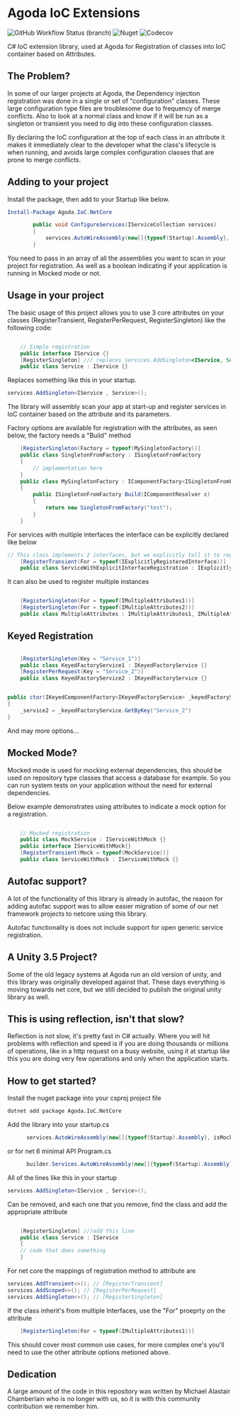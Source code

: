 # Agoda IoC Extensions 
![GitHub Workflow Status (branch)](https://img.shields.io/github/workflow/status/agoda-com/Agoda.IoC/.NET%20Core%20Build%20and%20Publish/main)
![Nuget](https://img.shields.io/nuget/v/agoda.ioc.netcore)
![Codecov](https://img.shields.io/codecov/c/github/agoda-com/agoda.ioc)

C# IoC extension library, used at Agoda for Registration of classes into IoC container based on Attributes. 

## The Problem?

In some of our larger projects at Agoda, the Dependency injection registration was done in a single or set of "configuration" classes. These large configuration type files are troublesome due to frequency of merge conflicts. Also to look at a normal class and know if it will be run as a singleton or transient you need to dig into these configuration classes.

By declaring the IoC configuration at the top of each class in an attribute it makes it immediately clear to the developer what the class's lifecycle is when running, and avoids large complex configuration classes that are prone to merge conflicts.

## Adding to your project

Install the package, then add to your Startup like below.

```powershell
Install-Package Agoda.IoC.NetCore
```

```csharp
        public void ConfigureServices(IServiceCollection services)
        {
            services.AutoWireAssembly(new[]{typeof(Startup).Assembly}, isMockMode);
        }
```

You need to pass in an array of all the assemblies you want to scan in your project for registration. As well as a boolean indicating if your application is running in Mocked mode or not.

## Usage in your project

The basic usage of this project allows you to use 3 core attributes on your classes (RegisterTransient, RegisterPerRequest, RegisterSingleton) like the following code:

```csharp

    // Simple registration
    public interface IService {}
    [RegisterSingleton] /// replaces services.AddSingleton<IService, Service>();
    public class Service : IService {}

```
Replaces something like this in your startup.
```csharp
services.AddSingleton<IService , Service>();
```

The library will assembly scan your app at start-up and register services in IoC container based on the attribute and its parameters.

Factory options are available for registration with the attributes, as seen below, the factory needs a "Build" method

```csharp
    [RegisterSingleton(Factory = typeof(MySingletonFactory))]
    public class SingletonFromFactory : ISingletonFromFactory
    {
        // implementation here
    }
    public class MySingletonFactory : IComponentFactory<ISingletonFromFactory>
    {
        public ISingletonFromFactory Build(IComponentResolver c)
        {
            return new SingletonFromFactory("test");
        }
    }
```

For services with multiple interfaces the interface can be explicitly declared like below

```csharp
// This class implements 2 interfaces, but we explicitly tell it to register only 1.
    [RegisterTransient(For = typeof(IExplicitlyRegisteredInterface))]
    public class ServiceWithExplicitInterfaceRegistration : IExplicitlyRegisteredInterface, IInterfaceThatShouldNotGetRegistered {}
```
It can also be used to register multiple instances

```csharp

    [RegisterSingleton(For = typeof(IMultipleAttributes1))]
    [RegisterSingleton(For = typeof(IMultipleAttributes2))]
    public class MultipleAttributes : IMultipleAttributes1, IMultipleAttributes2 {}
```
## Keyed Registration


```csharp

    [RegisterSingleton(Key = "Service_1")]
    public class KeyedFactoryService1 : IKeyedFactoryService {} 
    [RegisterPerRequest(Key = "Service_2")]
    public class KeyedFactoryService2 : IKeyedFactoryService {}


public ctor(IKeyedComponentFactory<IKeyedFactoryService> _keyedFactoryService)
{
    _service2 = _keyedFactoryService.GetByKey("Service_2")
}
```

And may more options...

## Mocked Mode?

Mocked mode is used for mocking external dependencies, this should be used on repository type classes that access a database for example. So you can run system tests on your application without the need for external dependencies.

Below example demonstrates using attributes to indicate a mock option for a registration.

```csharp

    // Mocked registration
    public class MockService : IServiceWithMock {}
    public interface IServiceWithMock{}
    [RegisterTransient(Mock = typeof(MockService))]
    public class ServiceWithMock : IServiceWithMock {}

```
## Autofac support?

A lot of the functionality of this library is already in autofac, the reason for adding autofac support was to allow easier migration of some of our net framework projects to netcore using this library.

Autofac functionality is does not include support for open generic service registration. 

## A Unity 3.5 Project?

Some of the old legacy systems at Agoda run an old version of unity, and this library was originally developed against that. These days everything is moving towards net core, but we still decided to publish the original unity library as well.

## This is using reflection, isn't that slow?

Reflection is not slow, it's pretty fast in C# actually. Where you will hit problems with reflection and speed is if you are doing thousands or millions of operations, like in a http request on a busy website, using it at startup like this you are doing very few operations and only when the application starts.

## How to get started?

Install the nuget package into your csproj project file

```bash
dotnet add package Agoda.IoC.NetCore
```

Add the library into your startup.cs

```csharp
      services.AutoWireAssembly(new[]{typeof(Startup).Assembly}, isMockMode);
```

or for net 6 minimal API Program.cs

```csharp
      builder.Services.AutoWireAssembly(new[]{typeof(Startup).Assembly}, isMockMode);
```

All of the lines like this in your startup

```csharp
services.AddSingleton<IService , Service>();
```

Can be removed, and each one that you remove, find the class and add the appropriate attribute

```csharp

    [RegisterSingleton] ///add this line
    public class Service : IService 
    {
    // code that does something
    }

```
For net core the mappings of registration method to attribute are

```csharp
services.AddTransient<>(); // [RegisterTransient]
services.AddScoped<>(); // [RegisterPerRequest]
services.AddSingleton<>(); // [RegisterSingleton]
```

If the class inherit's from multiple Interfaces, use the "For" proeprty on the attribute

```csharp
    [RegisterSingleton(For = typeof(IMultipleAttributes1))]
```

This should cover most common use cases, for more complex one's you'll need to use the other attribute options metioned above.


## Dedication
A large amount of the code in this repository was written by Michael Alastair Chamberlain who is no longer with us, so it is with this community contribution we remember him.
